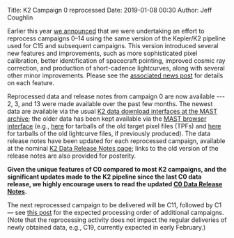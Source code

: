 Title: K2 Campaign 0 reprocessed
Date: 2019-01-08 00:30
Author: Jeff Coughlin

Earlier this year [we announced](k2-uniform-global-reprocessing-underway.html) that we were undertaking an effort to reprocess campaigns 0&ndash;14 using the same version of the Kepler/K2 pipeline used for C15 and subsequent campaigns. This version introduced several new features and improvements, such as more sophisticated pixel calibration, better identification of spacecraft pointing, improved cosmic ray correction, and production of short-cadence lightcurves, along with several other minor improvements. Please see the [associated news post](k2-uniform-global-reprocessing-underway.html) for details on each feature.

Reprocessed data and release notes from campaign 0 are now available --- 2, 3, and 13 were made available over the past few months. The newest data are available via the usual [K2 data download interfaces at the MAST archive](https://archive.stsci.edu/k2/); the older data has been kept available via the [MAST browser interface](https://archive.stsci.edu/missions/k2/) (e.g., [here](https://archive.stsci.edu/missions/k2/target_pixel_files/old_release_bundles/) for tarballs of the old target pixel files (TPFs) and [here](https://archive.stsci.edu/missions/k2/lightcurves/old_release_tarfiles/) for tarballs of the old lightcurve files, if previously produced). The data release notes have been updated for each reprocessed campaign, available at the nominal [K2 Data Release Notes page](k2-data-release-notes.html); links to the old version of the release notes are also provided for posterity.

**Given the unique features of C0 compared to most K2 campaigns, and the significant updates made to the K2 pipeline since the last C0 data release, we highly encourage users to read the updated [C0 Data Release Notes](k2-data-release-notes.html#k2-campaign-0).**

The next reprocessed campaign to be delivered will be C11, followed by C1 &mdash; see [this post](k2-uniform-global-reprocessing-underway.html) for the expected processing order of additional campaigns. (Note that the reprocessing activity does not impact the regular deliveries of newly obtained data, e.g., C19, currently expected in early February.)

